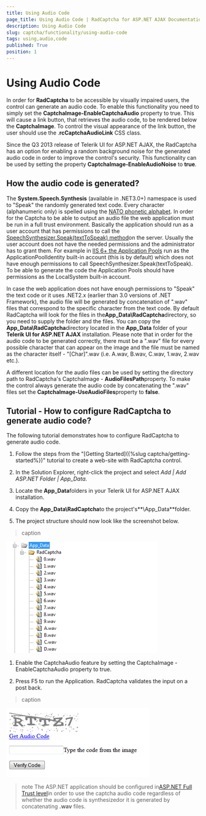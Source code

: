 ```yaml
---
title: Using Audio Code
page_title: Using Audio Code | RadCaptcha for ASP.NET AJAX Documentation
description: Using Audio Code
slug: captcha/functionality/using-audio-code
tags: using,audio,code
published: True
position: 1
---
```


# Using Audio Code



In order for **RadCaptcha** to be accessible by visually impaired users, the control can generate an audio code. To enable this functionality you need to simply set the **CaptchaImage-EnableCaptchaAudio** property to true. This will cause a link button, that retrieves the audio code, to be rendered below the **CaptchaImage**. To control the visual appearance of the link button, the user should use the .**rcCaptchaAudioLink** CSS class.

Since the Q3 2013 release of Telerik UI for ASP.NET AJAX, the RadCaptcha has an option for enabling a random background noise for the generated audio code in order to	improve the control's security. This functionality can be used by setting the property **CaptchaImage-EnableAudioNoise** to **true**.

## How the audio code is generated?



The **System.Speech.Synthesis** (available in .NET3.0+) namespace is used to "Speak" the randomly generated text code. Every character (alphanumeric only) is spelled using the [NATO phonetic alphabet](http://en.wikipedia.org/wiki/NATO_phonetic_alphabet). In order for the Captcha to be able to output an audio file the web application must be run in a full trust environment. Basically the application should run as a user account that has permissions to call the [SpeechSynthesizer.Speak(textToSpeak) method](http://msdn.microsoft.com/en-us/library/ms586901.aspx)on the server. Usually the user account does not have the needed permissions and the administrator has to grant them. For example in [IIS 6+ the Application Pools](http://www.microsoft.com/technet/prodtechnol/WindowsServer2003/Library/IIS/f05a7c2b-36b0-4b6e-ac7c-662700081f25.mspx?mfr=true) run as the ApplicationPoolIdentity built-in account (this is by default) which does not have enough permissions to call SpeechSynthesizer.Speak(textToSpeak). To be able to generate the code the Application Pools should have permissions as the LocalSystem built-in account.

In case the web application does not have enough permissions to "Speak" the text code or it uses .NET2.x (earlier than 3.0 versions of .NET Framework), the audio file will be generated by concatenation of ".wav" files that correspond to the specific character from the text code. By default RadCaptcha will look for the files in the**App_Data\RadCaptcha**directory, so you need to supply the folder and the files. You can copy the **App_Data\RadCaptcha**directory located in the **App_Data** folder of your **Telerik UI for ASP.NET AJAX** installation. Please note that in order for the audio code to be generated correctly, there must be a ".wav" file for every possible character that can appear on the image and the file must be named as the character itself - "[Char]".wav (i.e. A.wav, B.wav, C.wav, 1.wav, 2.wav etc.).

A different location for the audio files can be used by setting the directory path to RadCaptcha's CaptchaImage - **AudioFilesPath**property. To make the control always generate the audio code by concatenating the ".wav" files set the **CaptchaImage-UseAudioFiles**property to **false**.



## Tutorial - How to configure RadCaptcha to generate audio code?

The following tutorial demonstrates how to configure RadCaptcha to generate audio code.

1. Follow the steps from the "[Getting Started]({%slug captcha/getting-started%})" tutorial to create a web-site with RadCaptcha control.

1. In the Solution Explorer, right-click the project and select *Add | Add ASP.NET Folder | App_Data*.

1. Locate the **App_Data**folders in your Telerik UI for ASP.NET AJAX installation.

1. Copy the **App_Data\RadCaptcha**to the project's**\App_Data**folder.

1. The project structure should now look like the screenshot below.
>caption 

![Rad Captcha App Data](images/RadCaptcha_App_Data.png)

1. Enable the CaptchaAudio feature by setting the CaptchaImage - EnableCaptchaAudio property to true.

1. Press F5 to run the Application. RadCaptcha validates the input on a post back.
>caption 

![radcaptcha-audio-enabled](images/radcaptcha-audio-enabled.png)

>note The ASP.NET application should be configured in[ASP.NET Full Trust level](http://msdn.microsoft.com/en-us/library/tkscy493%28v=vs.85%29.aspx)in order to use the captcha audio code regardless of whether the audio code is synthesizedor it is generated by concatenating **.wav** files.
>

